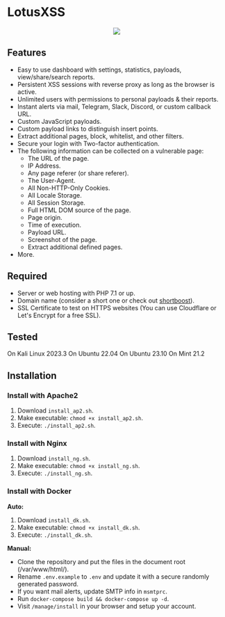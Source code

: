 # LotusXSS

<p align="center">
  <img src="https://i.ibb.co/GsC7ddZ/077f441c-b58d-4b9c-9d13-72281930d24e.jpg"><br>
</p>

## Features

- Easy to use dashboard with settings, statistics, payloads, view/share/search reports.
- Persistent XSS sessions with reverse proxy as long as the browser is active.
- Unlimited users with permissions to personal payloads & their reports.
- Instant alerts via mail, Telegram, Slack, Discord, or custom callback URL.
- Custom JavaScript payloads.
- Custom payload links to distinguish insert points.
- Extract additional pages, block, whitelist, and other filters.
- Secure your login with Two-factor authentication.
- The following information can be collected on a vulnerable page:
    - The URL of the page.
    - IP Address.
    - Any page referer (or share referer).
    - The User-Agent.
    - All Non-HTTP-Only Cookies.
    - All Locale Storage.
    - All Session Storage.
    - Full HTML DOM source of the page.
    - Page origin.
    - Time of execution.
    - Payload URL.
    - Screenshot of the page.
    - Extract additional defined pages.
- More.

## Required

- Server or web hosting with PHP 7.1 or up.
- Domain name (consider a short one or check out [shortboost](https://github.com/ssl/shortboost)).
- SSL Certificate to test on HTTPS websites (You can use Cloudflare or Let's Encrypt for a free SSL).

## Tested

On Kali Linux 2023.3
On Ubuntu 22.04
On Ubuntu 23.10
On Mint 21.2

## Installation

### Install with Apache2

1. Download `install_ap2.sh`.
2. Make executable: `chmod +x install_ap2.sh`.
3. Execute: `./install_ap2.sh`.

### Install with Nginx

1. Download `install_ng.sh`.
2. Make executable: `chmod +x install_ng.sh`.
3. Execute: `./install_ng.sh`.

### Install with Docker

**Auto:**
1. Download `install_dk.sh`.
2. Make executable: `chmod +x install_dk.sh`.
3. Execute: `./install_dk.sh`.

**Manual:**
- Clone the repository and put the files in the document root (/var/www/html/).
- Rename `.env.example` to `.env` and update it with a secure randomly generated password.
- If you want mail alerts, update SMTP info in `msmtprc`.
- Run `docker-compose build && docker-compose up -d`.
- Visit `/manage/install` in your browser and setup your account.
